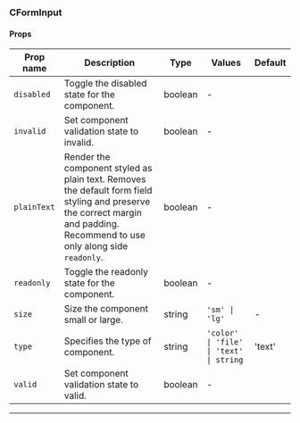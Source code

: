 ### CFormInput

#### Props

| Prop name              | Description                                                                                                                                                                 | Type    | Values                                  | Default |
| ---------------------- | --------------------------------------------------------------------------------------------------------------------------------------------------------------------------- | ------- | --------------------------------------- | ------- |
| <code>disabled</code>  | Toggle the disabled state for the component.                                                                                                                                | boolean | -                                       |         |
| <code>invalid</code>   | Set component validation state to invalid.                                                                                                                                  | boolean | -                                       |         |
| <code>plainText</code> | Render the component styled as plain text. Removes the default form field styling and preserve the correct margin and padding. Recommend to use only along side `readonly`. | boolean | -                                       |         |
| <code>readonly</code>  | Toggle the readonly state for the component.                                                                                                                                | boolean | -                                       |         |
| <code>size</code>      | Size the component small or large.                                                                                                                                          | string  | `'sm' \| 'lg'`                          | -       |
| <code>type</code>      | Specifies the type of component.                                                                                                                                            | string  | `'color' \| 'file' \| 'text' \| string` | 'text'  |
| <code>valid</code>     | Set component validation state to valid.                                                                                                                                    | boolean | -                                       |         |

---
